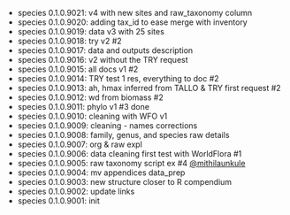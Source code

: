 -   species 0.1.0.9021: v4 with new sites and raw_taxonomy column
-   species 0.1.0.9020: adding tax_id to ease merge with inventory
-   species 0.1.0.9019: data v3 with 25 sites
-   species 0.1.0.9018: try v2 #2
-   species 0.1.0.9017: data and outputs description
-   species 0.1.0.9016: v2 without the TRY request
-   species 0.1.0.9015: all docs v1 #2
-   species 0.1.0.9014: TRY test 1 res, everything to doc #2
-   species 0.1.0.9013: ah, hmax inferred from TALLO & TRY first request #2
-   species 0.1.0.9012: wd from biomass #2
-   species 0.1.0.9011: phylo v1 #3 done
-   species 0.1.0.9010: cleaning with WFO v1
-   species 0.1.0.9009: cleaning - names corrections
-   species 0.1.0.9008: family, genus, and species raw details
-   species 0.1.0.9007: org & raw expl
-   species 0.1.0.9006: data cleaning first test with WorldFlora #1
-   species 0.1.0.9005: raw taxonomy script ex #4 [\@mithilaunkule](https://github.com/mithilaunkule)
-   species 0.1.0.9004: mv appendices data_prep
-   species 0.1.0.9003: new structure closer to R compendium
-   species 0.1.0.9002: update links
-   species 0.1.0.9001: init
